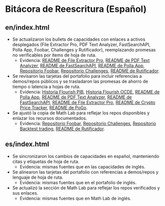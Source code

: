 # Bitácora de Reescritura (Español)

## en/index.html
- Se actualizaron los bullets de capacidades con enlaces a activos desplegados (File Extractor Pro, PDF Text Analyzer, FastSearchAPI, Polla App, Foobar, Challenges y Rutificador), reemplazando promesas no verificables por ítems de hoja de ruta.
  - Evidencia: [README de File Extractor Pro](https://github.com/cortega26/File-Extractor-Pro#features), [README de PDF Text Analyzer](https://github.com/cortega26/PDF-Text-Analyzer#features), [README de FastSearchAPI](https://github.com/cortega26/FastSearchAPI#api-endpoints), [README de Polla App](https://github.com/cortega26/polla#features), [Repositorio Foobar](https://github.com/cortega26/Foobar), [Repositorio Challenges](https://github.com/cortega26/Challenges), [README de Rutificador](https://github.com/cortega26/rutificador#caracter%C3%ADsticas).
- Se revisaron las tarjetas del portafolio para incluir referencias a demos/repos públicos y se trasladaron las promesas de ahorro de tiempo o latencia a hojas de ruta.
  - Evidencia: [Historia Flourish PIB](https://public.flourish.studio/visualisation/9177797/), [Historia Flourish OCDE](https://public.flourish.studio/visualisation/9291169/), [README de Polla App](https://github.com/cortega26/polla#features), [README de PDF Text Analyzer](https://github.com/cortega26/PDF-Text-Analyzer#features), [README de FastSearchAPI](https://github.com/cortega26/FastSearchAPI#api-endpoints), [README de File Extractor Pro](https://github.com/cortega26/File-Extractor-Pro#features), [README de Crypto Price Tracker](https://github.com/cortega26/crypto-price-tracker#features), [README de PoGo](https://github.com/cortega26/PoGo#overview).
- Se ajustó la copia de Math Lab para reflejar los repos disponibles y enlazar los recursos documentados.
  - Evidencia: [Repositorio Foobar](https://github.com/cortega26/Foobar), [Repositorio Challenges](https://github.com/cortega26/Challenges), [Repositorio Backtest trading](https://github.com/cortega26/Backtest-trading), [README de Rutificador](https://github.com/cortega26/rutificador#caracter%C3%ADsticas).

## es/index.html
- Se sincronizaron los cambios de capacidades en español, manteniendo citas y etiquetas de hoja de ruta.
  - Evidencia: mismas fuentes que en las capacidades de inglés.
- Se alinearon las tarjetas del portafolio con referencias a demos/repos y lenguaje de hoja de ruta.
  - Evidencia: mismas fuentes que en el portafolio de inglés.
- Se actualizó la sección de Math Lab para reflejar los repos verificados y sus enlaces.
  - Evidencia: mismas fuentes que en Math Lab de inglés.
